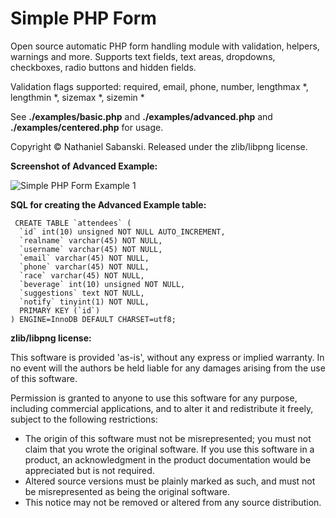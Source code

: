 Simple PHP Form
===============

Open source automatic PHP form handling module with validation, helpers, warnings and more. Supports text fields, text areas, dropdowns, checkboxes, radio buttons and hidden fields.

Validation flags supported: required, email, phone, number, lengthmax *, lengthmin *, sizemax *, sizemin *

See <strong>./examples/basic.php</strong> and <strong>./examples/advanced.php</strong> and <strong>./examples/centered.php</strong> for usage.

Copyright © Nathaniel Sabanski. Released under the zlib/libpng license.

**Screenshot of Advanced Example:**

<img src="http://i.imgur.com/oDBQBFm.png" alt="Simple PHP Form Example 1" />

**SQL for creating the Advanced Example table:**

<pre><code> CREATE TABLE `attendees` (
  `id` int(10) unsigned NOT NULL AUTO_INCREMENT,
  `realname` varchar(45) NOT NULL,
  `username` varchar(45) NOT NULL,
  `email` varchar(45) NOT NULL,
  `phone` varchar(45) NOT NULL,
  `race` varchar(45) NOT NULL,
  `beverage` int(10) unsigned NOT NULL,
  `suggestions` text NOT NULL,
  `notify` tinyint(1) NOT NULL,
  PRIMARY KEY (`id`)
) ENGINE=InnoDB DEFAULT CHARSET=utf8; </code></pre>

**zlib/libpng license:**

This software is provided 'as-is', without any express or implied warranty. In no event will the authors be held liable for any damages arising from the use of this software.

Permission is granted to anyone to use this software for any purpose, including commercial applications, and to alter it and redistribute it freely, subject to the following restrictions:

<ul>
<li>The origin of this software must not be misrepresented; you must not claim that you wrote the original software. If you use this software in a product, an acknowledgment in the product documentation would be appreciated but is not required.</li>
<li>Altered source versions must be plainly marked as such, and must not be misrepresented as being the original software.</li>
<li>This notice may not be removed or altered from any source distribution.</li>
</ul>
